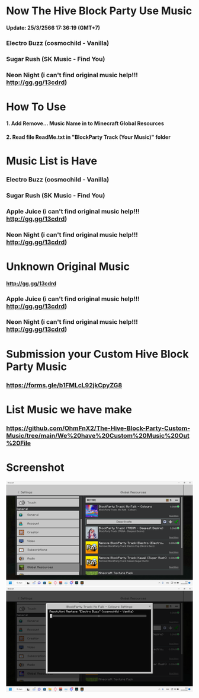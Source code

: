 
# Now The Hive Block Party Use Music
#### Update: 25/3/2566 17:36:19 (GMT+7)
### Electro Buzz (cosmochild - Vanilla)
### Sugar Rush (SK Music - Find You)
### Neon Night (i can't find original music help!!! http://gg.gg/13cdrd)

# How To Use
#### 1. Add Remove... Music Name in to Minecraft Global Resources
#### 2. Read file ReadMe.txt in "BlockParty Track (Your Music)" folder
# Music List is Have
### Electro Buzz (cosmochild - Vanilla)
### Sugar Rush (SK Music - Find You)
### Apple Juice (i can't find original music help!!! http://gg.gg/13cdrd)
### Neon Night (i can't find original music help!!! http://gg.gg/13cdrd)

# Unknown Original Music
#### http://gg.gg/13cdrd
### Apple Juice (i can't find original music help!!! http://gg.gg/13cdrd)
### Neon Night (i can't find original music help!!! http://gg.gg/13cdrd)

# Submission your Custom Hive Block Party Music
### https://forms.gle/b1FMLcL92jkCpyZG8
# List Music we have make
### https://github.com/OhmFnX2/The-Hive-Block-Party-Custom-Music/tree/main/We%20have%20Custom%20Music%20Out%20File
# Screenshot
![import](https://github.com/OhmFnX2/The-Hive-Block-Party-Custom-Music/blob/main/images/ภาพหน้าจอ%20(184).png)
![setting](https://github.com/OhmFnX2/The-Hive-Block-Party-Custom-Music/blob/main/images/ภาพหน้าจอ%20(185).png)
